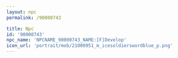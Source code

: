 ```yaml
---
layout: npc
permalink: /90000743

title: Npc
id: '90000743'
npc_name: 'NPCNAME_90000743_NAME:[F]Develop'
icon_url: 'portrait/mob/21000951_m_icesoldierswordblue_p.png'
---
```

